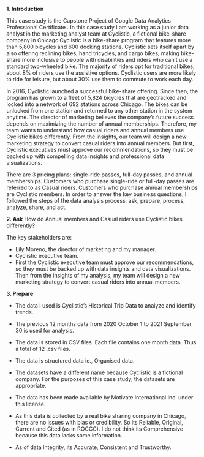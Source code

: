 **1. Introduction**

This case study is the Capstone Project of Google Data Analytics Professional Certificate . In this case study I am working as a junior data analyst in the marketing analyst team at Cyclistic, a fictional 
bike-share company in Chicago.Cyclistic is a bike-share program that features more than 5,800 bicycles and 600 docking stations. Cyclistic sets itself apart by also offering reclining bikes, hand tricycles, 
and cargo bikes, making bike-share more inclusive to people with disabilities and riders who can’t use a standard two-wheeled bike. The majority of riders opt for traditional bikes; about 8% of riders use the 
assistive options. Cyclistic users are more likely to ride for leisure, but about 30% use them to commute to work each day.

In 2016, Cyclistic launched a successful bike-share offering. Since then, the program has grown to a fleet of 5,824 bicycles that are geotracked and locked into a network of 692 stations across Chicago. 
The bikes can be unlocked from one station and returned to any other station in the system anytime. The director of marketing believes the company’s future success depends on maximizing the number of annual
memberships. Therefore, my team wants to understand how casual riders and annual members use Cyclistic bikes differently. From the insights, our team will design a new marketing strategy to convert casual riders 
into annual members. But first, Cyclistic executives must approve our recommendations, so they must be backed up with compelling data insights and professional data visualizations.

There are 3 pricing plans: single-ride passes, full-day passes, and annual memberships. Customers who purchase single-ride or full-day passes are referred to as Casual riders. Customers who purchase annual 
memberships are Cyclistic members. In order to answer the key business questions, I followed the steps of the data analysis process: ask, prepare, process, analyze, share, and act.

**2. Ask**
How do Annual members and Casual riders use Cyclistic bikes differently?

The key stakeholders are:

* Lily Moreno, the director of marketing and my manager.
* Cyclistic executive team.
* First the Cyclistic executive team must approve our recommendations, so they must be backed up with data insights and data visualizations. Then from the insights of my analysis, my team will design a
  new marketing strategy to convert casual riders into annual members.

**3. Prepare**
* The data I used is Cyclistic’s Historical Trip Data to analyze and identify trends.

* The previous 12 months data from 2020 October 1 to 2021 September 30 is used for analysis.

* The data is stored in CSV files. Each file contains one month data. Thus a total of 12 .csv files.

* The data is structured data ie., Organised data.

* The datasets have a different name because Cyclistic is a fictional company. For the purposes of this case study, the datasets are appropriate.

* The data has been made available by Motivate International Inc. under this license.

* As this data is collected by a real bike sharing company in Chicago, there are no issues with bias or credibility. So its Reliable, Original, Current and Cited (as in ROCCC). I do not think its Comprehensive because this data lacks some information.

* As of data Integrity, its Accurate, Consistent and Trustworthy.

